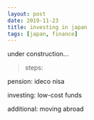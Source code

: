 ```yaml
---
layout: post
date: 2019-11-23
title: investing in japan
tags: [japan, finance]
---
```


under construction...

> steps:

pension:
ideco
nisa

investing:
low-cost funds

additional:
moving abroad